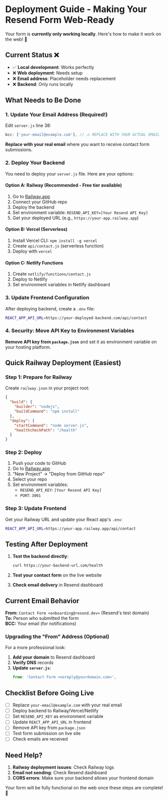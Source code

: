 # Deployment Guide - Making Your Resend Form Web-Ready

Your form is **currently only working locally**. Here's how to make it work on the web! 🚀

## Current Status ❌

- ✅ **Local development**: Works perfectly
- ❌ **Web deployment**: Needs setup
- ❌ **Email address**: Placeholder needs replacement
- ❌ **Backend**: Only runs locally

## What Needs to Be Done

### 1. **Update Your Email Address (Required!)**
Edit `server.js` line 38:
```javascript
bcc: ['your-email@example.com'], // ⚠️ REPLACE WITH YOUR ACTUAL EMAIL
```

**Replace with your real email** where you want to receive contact form submissions.

### 2. **Deploy Your Backend**

You need to deploy your `server.js` file. Here are your options:

#### Option A: Railway (Recommended - Free tier available)
1. Go to [Railway.app](https://railway.app)
2. Connect your GitHub repo
3. Deploy the backend
4. Set environment variable: `RESEND_API_KEY=[Your Resend API Key]`
5. Get your deployed URL (e.g., `https://your-app.railway.app`)

#### Option B: Vercel (Serverless)
1. Install Vercel CLI: `npm install -g vercel`
2. Create `api/contact.js` (serverless function)
3. Deploy with `vercel`

#### Option C: Netlify Functions
1. Create `netlify/functions/contact.js`
2. Deploy to Netlify
3. Set environment variables in Netlify dashboard

### 3. **Update Frontend Configuration**

After deploying backend, create a `.env` file:
```bash
REACT_APP_API_URL=https://your-deployed-backend.com/api/contact
```

### 4. **Security: Move API Key to Environment Variables**

**Remove API key from `package.json`** and set it as environment variable on your hosting platform.

## Quick Railway Deployment (Easiest)

### Step 1: Prepare for Railway
Create `railway.json` in your project root:
```json
{
  "build": {
    "builder": "nodejs",
    "buildCommand": "npm install"
  },
  "deploy": {
    "startCommand": "node server.js",
    "healthcheckPath": "/health"
  }
}
```

### Step 2: Deploy
1. Push your code to GitHub
2. Go to [Railway.app](https://railway.app)
3. "New Project" → "Deploy from GitHub repo"
4. Select your repo
5. Set environment variables:
   - `RESEND_API_KEY`: `[Your Resend API Key]`
   - `PORT`: `3001`

### Step 3: Update Frontend
Get your Railway URL and update your React app's `.env`:
```bash
REACT_APP_API_URL=https://your-app.railway.app/api/contact
```

## Testing After Deployment

1. **Test the backend directly**:
   ```bash
   curl https://your-backend-url.com/health
   ```

2. **Test your contact form** on the live website

3. **Check email delivery** in Resend dashboard

## Current Email Behavior

**From:** `Contact Form <onboarding@resend.dev>` (Resend's test domain)  
**To:** Person who submitted the form  
**BCC:** Your email (for notifications)  

### Upgrading the "From" Address (Optional)

For a more professional look:
1. **Add your domain** to Resend dashboard
2. **Verify DNS** records
3. **Update `server.js`**:
   ```javascript
   from: 'Contact Form <noreply@yourdomain.com>',
   ```

## Checklist Before Going Live

- [ ] Replace `your-email@example.com` with your real email
- [ ] Deploy backend to Railway/Vercel/Netlify
- [ ] Set `RESEND_API_KEY` as environment variable
- [ ] Update `REACT_APP_API_URL` in frontend
- [ ] Remove API key from `package.json`
- [ ] Test form submission on live site
- [ ] Check emails are received

## Need Help?

1. **Railway deployment issues**: Check Railway logs
2. **Email not sending**: Check Resend dashboard
3. **CORS errors**: Make sure your backend allows your frontend domain

Your form will be fully functional on the web once these steps are complete! 🎉 